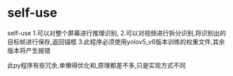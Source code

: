 # self-use
self-use
1.可以对整个屏幕进行推理识别,
2.可以对视频进行拆分识别,将识别出的目标帧进行保存,返回锚框
3.此程序必须使用yolov5_v6版本训练的权重文件,其余版本将产生报错

此py程序有些冗余,单懒得优化和,原理都差不多,只是实现方式不同
